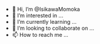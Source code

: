 - 👋 Hi, I’m @IsikawaMomoka
- 👀 I’m interested in ...
- 🌱 I’m currently learning ...
- 💞️ I’m looking to collaborate on ...
- 📫 How to reach me ...

<!---
IsikawaMomoka/IsikawaMomoka is a ✨ special ✨ repository because its `README.md` (this file) appears on your GitHub profile.
You can click the Preview link to take a look at your changes.
--->
